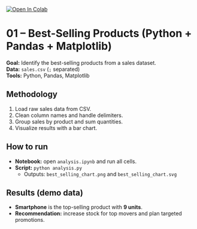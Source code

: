 [![Open In Colab](https://colab.research.google.com/assets/colab-badge.svg)](https://colab.research.google.com/github/Anass9494/data-portfolio/blob/main/01_best_selling_products/analysis.ipynb)

# 01 – Best-Selling Products (Python + Pandas + Matplotlib)

**Goal:** Identify the best-selling products from a sales dataset.  
**Data:** `sales.csv` (`;` separated)  
**Tools:** Python, Pandas, Matplotlib

## Methodology
1. Load raw sales data from CSV.  
2. Clean column names and handle delimiters.  
3. Group sales by product and sum quantities.  
4. Visualize results with a bar chart.  

## How to run
- **Notebook:** open `analysis.ipynb` and run all cells.  
- **Script:** `python analysis.py`  
  - Outputs: `best_selling_chart.png` and `best_selling_chart.svg`

## Results (demo data)
- **Smartphone** is the top-selling product with **9 units**.  
- **Recommendation:** increase stock for top movers and plan targeted promotions.

